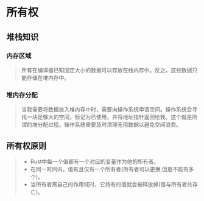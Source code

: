 # 所有权

## 堆栈知识

### 内存区域

> 所有在编译器已知固定大小的数据可以存放在栈内存中。反之，这些数据只能存储在堆内存中。

### 堆内存分配

> 当我需要将数据放入堆内存中时，需要向操作系统申请空间。操作系统会寻找一块足够大的空间，标记为已使用，并将地址指针返回给我。这个就是所谓的堆分配过程。操作系统需要及时清理无用数据以避免空间浪费。

## 所有权原则

> - Rust中每一个值都有一个对应的变量作为他的所有者。
> - 在同一时间内，值有且仅有一个所有者(所有者可以更换,但是不能有多个)。
> - 当所有者离自己的作用域时，它持有的值就会被释放掉(值与所有者共存亡)。